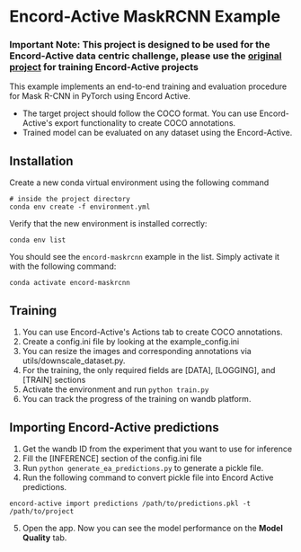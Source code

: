 # Encord-Active MaskRCNN Example

### Important Note: This project is designed to be used for the Encord-Active data centric challenge, please use the [original project](!https://github.com/encord-team/encord-active/tree/main/examples/maskrcnn-example) for training Encord-Active projects

This example implements an end-to-end training and evaluation procedure for Mask R-CNN in PyTorch
using Encord Active. 
- The target project should follow the COCO format. You can 
use Encord-Active's export functionality to create COCO annotations.
- Trained model can be evaluated on any dataset using the Encord-Active.

## Installation
Create a new conda virtual environment using the following command
```shell
# inside the project directory
conda env create -f environment.yml
```

Verify that the new environment is installed correctly:
```shell
conda env list
```

You should see the `encord-maskrcnn` example in the list. Simply activate it with the following command:

```shell
conda activate encord-maskrcnn
```

## Training
1. You can use Encord-Active's Actions tab to create COCO annotations.
2. Create a config.ini file by looking at the example_config.ini
3. You can resize the images and corresponding annotations via utils/downscale_dataset.py.
4. For the training, the only required fields are [DATA], [LOGGING], and [TRAIN] sections
5. Activate the environment and run `python train.py`
6. You can track the progress of the training on wandb platform.


## Importing Encord-Active predictions
1. Get the wandb ID from the experiment that you want to use for inference
2. Fill the [INFERENCE] section of the config.ini file
3. Run `python generate_ea_predictions.py` to generate a pickle file.
4. Run the following command to convert pickle file into Encord Active predictions.

```shell
encord-active import predictions /path/to/predictions.pkl -t /path/to/project
```

5. Open the app. Now you can see the model performance on the __Model Quality__ tab.
